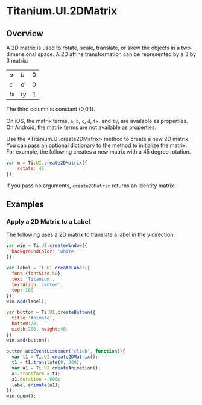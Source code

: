 # Titanium.UI.2DMatrix

<TypeHeader/>

## Overview

A 2D matrix is used to rotate, scale, translate, or skew the objects in a two-dimensional space.
A 2D affine transformation can be  represented by a 3 by 3 matrix:

<table>
  <tbody>
    <tr>
      <td><i>a</i></td>
      <td><i>b</i></td>
      <td>0</td>
    </tr>
    <tr>
      <td><i>c</i></td>
      <td><i>d</i></td>
      <td>0</td>
    </tr>
    <tr>
      <td><i>tx</i></td>
      <td><i>ty</i></td>
      <td>1</td>
    </tr>
  </tbody>
</table>

The third column is constant (0,0,1).

On iOS, the matrix terms, `a`, `b`, `c`, `d`, `tx`, and `ty`,
are available as properties. On Android, the matrix terms are not available as properties.

Use the <Titanium.UI.create2DMatrix> method to create a new 2D matrix. You can
pass an optional <MatrixCreationDict> dictionary to the method to initialize the
matrix. For example, the following creates a new matrix with a 45 degree rotation.

``` js
var m = Ti.UI.create2DMatrix({
    rotate: 45
});
```

If you pass no arguments, `create2DMatrix` returns an identity matrix.

## Examples

### Apply a 2D Matrix to a Label

The following uses a 2D matrix to translate a label in the y direction.

``` js
var win = Ti.UI.createWindow({
  backgroundColor: 'white'
});

var label = Ti.UI.createLabel({
  font:{fontSize:50},
  text:'Titanium',
  textAlign:'center',
  top: 100
});
win.add(label);

var button = Ti.UI.createButton({
  title:'Animate',
  bottom:20,
  width:200, height:40
});
win.add(button);

button.addEventListener('click', function(){
  var t1 = Ti.UI.create2DMatrix();
  t1 = t1.translate(0, 300);
  var a1 = Ti.UI.createAnimation();
  a1.transform = t1;
  a1.duration = 800;
  label.animate(a1);
});
win.open();
```

<ApiDocs/>
